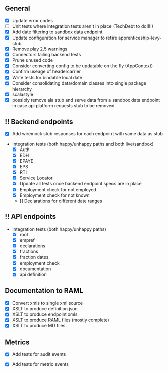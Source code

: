 
## General

- [x] Update error codes
- [ ] Unit tests where integration tests aren't in place (TechDebt to do!!!!)
- [x] Add date filtering to sandbox data endpoint
- [x] Update configuration for service manager to retire apprenticeship-levy-stub
- [x] Remove play 2.5 warnings
- [x] Connectors failing backend tests
- [x] Prune unused code
- [x] Consider converting config to be updatable on the fly (AppContext)
- [x] Confirm useage of headercarrier
- [x] Write tests for bindable local date
- [x] Consider consolidating data/domain classes into single package hierarchy
- [x] scalastyle
- [x] possibly remove ala stub and serve data from a sandbox data endpoint in case api platform requests stub to be removed

## :bangbang: Backend endpoints
- [x] Add wiremock stub responses for each endpoint with same data as stub
- Integration tests (both happy/unhappy paths and both live/sandbox)
  - [x] Auth
  - [x] EDH
  - [x] EPAYE
  - [x] EPS
  - [x] RTI
  - [x] Service Locator
  - [x] Update all tests once backend endpoint specs are in place
  - [x] Employment check for not employed
  - [x] Employment check for not known
  - [] Declarations for different date ranges

## :bangbang: API endpoints
- Integration tests (both happy/unhappy paths)
  - [x] root
  - [x] empref
  - [x] declarations
  - [x] fractions
  - [x] fraction dates
  - [x] employment check
  - [x] documentation
  - [x] api definition

## Documentation to RAML
- [x] Convert xmls to single xml source
- [x] XSLT to produce definition.json
- [x] XSLT to produce endpoint xmls
- [x] XSLT to produce RAML files (mostly complete)
- [x] XSLT to produce MD files

## Metrics
- [x] Add tests for audit events
- [x] Add tests for metric events

